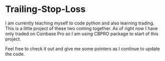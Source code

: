 # Trailing-Stop-Loss

I am currently teaching myself to code python and also learning trading. This is a little project of these two coming together.
As of right now I have only traded on Coinbase Pro so I am using CBPRO package to start of this project.

Feel free to check it out and give me some pointers as I continue to update the code.
